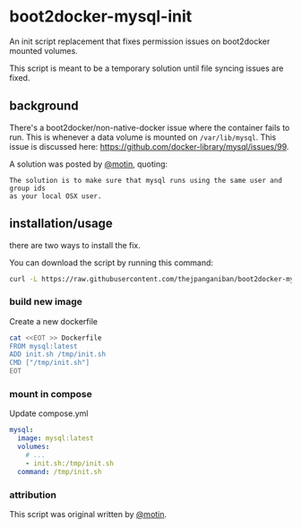 boot2docker-mysql-init
===

An init script replacement that fixes permission issues on boot2docker mounted
volumes.

This script is meant to be a temporary solution until file syncing issues
are fixed.

background
---

There's a boot2docker/non-native-docker issue where the container fails to run.
This is whenever a data volume is mounted on `/var/lib/mysql`. This issue is
discussed here: https://github.com/docker-library/mysql/issues/99.

A solution was posted by [@motin](https://github.com/motin), quoting:

```code
The solution is to make sure that mysql runs using the same user and group ids
as your local OSX user.
```

installation/usage
---

there are two ways to install the fix.

You can download the script by running this command:

```sh
curl -L https://raw.githubusercontent.com/thejpanganiban/boot2docker-mysql-init/master/init.sh > init.sh
```

### build new image

Create a new dockerfile
```sh
cat <<EOT >> Dockerfile
FROM mysql:latest
ADD init.sh /tmp/init.sh
CMD ["/tmp/init.sh"]
EOT
```

### mount in compose

Update compose.yml

```yml
mysql:
  image: mysql:latest
  volumes:
    # ...
    - init.sh:/tmp/init.sh
  command: /tmp/init.sh
```

### attribution

This script was original written by [@motin](https://github.com/motin).
